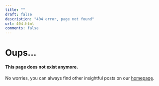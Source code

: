 ```yaml
---
title: ""
draft: false
description: "404 error, page not found"
url: 404.html
comments: false
---
```


# Oups... 

#### This page does not exist anymore. 
No worries, you can always find other insightful posts on our [homepage](https://decodetech.eu).